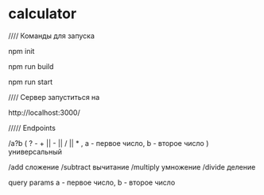 # calculator

//// Команды для запуска

npm init

npm run build

npm run start

//// Сервер запуститься на

http://localhost:3000/

///// Endpoints

/a?b ( ? - + || - || / || \* , a - первое число, b - второе число ) универсальный

/add сложение
/subtract вычитание
/multiply умножение
/divide деление

query params a - первое число, b - второе число
